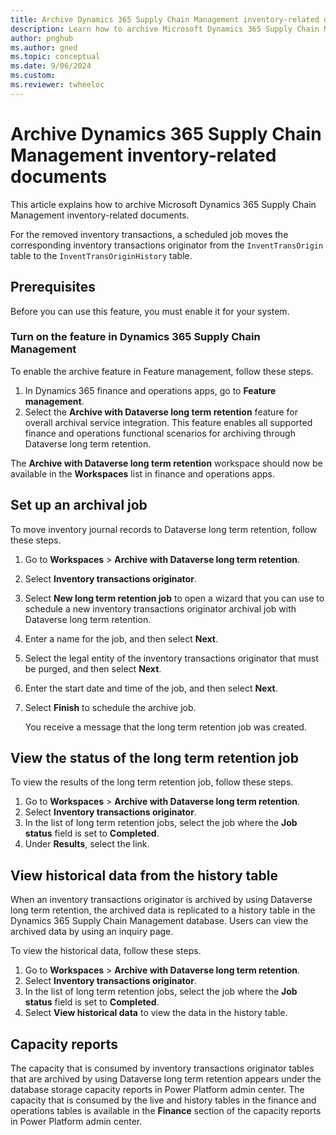 ```yaml
---
title: Archive Dynamics 365 Supply Chain Management inventory-related documents
description: Learn how to archive Microsoft Dynamics 365 Supply Chain Management inventory-related documents.
author: pnghub
ms.author: gned
ms.topic: conceptual
ms.date: 9/06/2024
ms.custom:
ms.reviewer: twheeloc
---
```

# Archive Dynamics 365 Supply Chain Management inventory-related documents

This article explains how to archive Microsoft Dynamics 365 Supply Chain Management inventory-related documents.

For the removed inventory transactions, a scheduled job moves the corresponding inventory transactions originator from the `InventTransOrigin` table to the `InventTransOriginHistory` table.

## Prerequisites

Before you can use this feature, you must enable it for your system.

### Turn on the feature in Dynamics 365 Supply Chain Management

To enable the archive feature in Feature management, follow these steps.

1. In Dynamics 365 finance and operations apps, go to **Feature management**.
2. Select the **Archive with Dataverse long term retention** feature for overall archival service integration. This feature enables all supported finance and operations functional scenarios for archiving through Dataverse long term retention.

The **Archive with Dataverse long term retention** workspace should now be available in the **Workspaces** list in finance and operations apps.

## Set up an archival job

To move inventory journal records to Dataverse long term retention, follow these steps.

1. Go to **Workspaces** \> **Archive with Dataverse long term retention**.
2. Select **Inventory transactions originator**.
3. Select **New long term retention job** to open a wizard that you can use to schedule a new inventory transactions originator archival job with Dataverse long term retention.
4. Enter a name for the job, and then select **Next**.
5. Select the legal entity of the inventory transactions originator that must be purged, and then select **Next**.
6. Enter the start date and time of the job, and then select **Next**.
7. Select **Finish** to schedule the archive job.

    You receive a message that the long term retention job was created.

## View the status of the long term retention job

To view the results of the long term retention job, follow these steps.

1. Go to **Workspaces** \> **Archive with Dataverse long term retention**.
2. Select **Inventory transactions originator**.
3. In the list of long term retention jobs, select the job where the **Job status** field is set to **Completed**.
4. Under **Results**, select the link.

## View historical data from the history table

When an inventory transactions originator is archived by using Dataverse long term retention, the archived data is replicated to a history table in the Dynamics 365 Supply Chain Management database. Users can view the archived data by using an inquiry page.

To view the historical data, follow these steps.

1. Go to **Workspaces** \> **Archive with Dataverse long term retention**.
2. Select **Inventory transactions originator**.
3. In the list of long term retention jobs, select the job where the **Job status** field is set to **Completed**.
4. Select **View historical data** to view the data in the history table.

## Capacity reports

The capacity that is consumed by inventory transactions originator tables that are archived by using Dataverse long term retention appears under the database storage capacity reports in Power Platform admin center. The capacity that is consumed by the live and history tables in the finance and operations tables is available in the **Finance** section of the capacity reports in Power Platform admin center.
